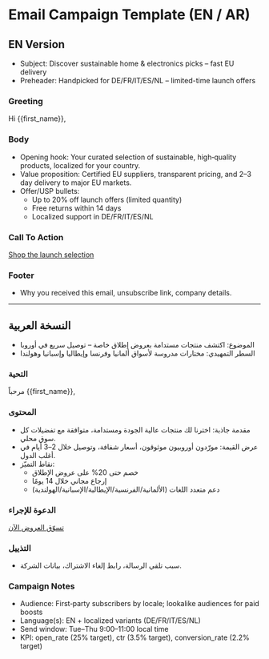 # Email Campaign Template (EN / AR)

## EN Version
- Subject: Discover sustainable home & electronics picks – fast EU delivery
- Preheader: Handpicked for DE/FR/IT/ES/NL – limited-time launch offers

### Greeting
Hi {{first_name}},

### Body
- Opening hook: Your curated selection of sustainable, high‑quality products, localized for your country.
- Value proposition: Certified EU suppliers, transparent pricing, and 2–3 day delivery to major EU markets.
- Offer/USP bullets:
  - Up to 20% off launch offers (limited quantity)
  - Free returns within 14 days
  - Localized support in DE/FR/IT/ES/NL

### Call To Action
[Shop the launch selection](https://example.com/deals)

### Footer
- Why you received this email, unsubscribe link, company details.

---

## النسخة العربية
- الموضوع: اكتشف منتجات مستدامة بعروض إطلاق خاصة – توصيل سريع في أوروبا
- السطر التمهيدي: مختارات مدروسة لأسواق ألمانيا وفرنسا وإيطاليا وإسبانيا وهولندا

### التحية
مرحباً {{first_name}},

### المحتوى
- مقدمة جاذبة: اخترنا لك منتجات عالية الجودة ومستدامة، متوافقة مع تفضيلات كل سوق محلي.
- عرض القيمة: مورّدون أوروبيون موثوقون، أسعار شفافة، وتوصيل خلال 2–3 أيام في أغلب الدول.
- نقاط التميّز:
  - خصم حتى 20% على عروض الإطلاق
  - إرجاع مجاني خلال 14 يومًا
  - دعم متعدد اللغات (الألمانية/الفرنسية/الإيطالية/الإسبانية/الهولندية)

### الدعوة للإجراء
[تسوّق العروض الآن](https://example.com/deals)

### التذييل
- سبب تلقي الرسالة، رابط إلغاء الاشتراك، بيانات الشركة.

### Campaign Notes
- Audience: First‑party subscribers by locale; lookalike audiences for paid boosts
- Language(s): EN + localized variants (DE/FR/IT/ES/NL)
- Send window: Tue–Thu 9:00–11:00 local time
- KPI: open_rate (25% target), ctr (3.5% target), conversion_rate (2.2% target)
